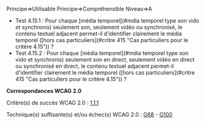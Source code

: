Principe=>Utilisable
Principe=>Compréhensible
Niveau=>A

*   Test 4.15.1 : Pour chaque [média temporel](#mdia temporel type son vido et synchronis) seulement son, seulement vidéo ou synchronisé, le contenu textuel adjacent permet-il d'identifier clairement le média temporel ([hors cas particuliers](#critre 415 "Cas particuliers pour le critère 4.15")) ?
*   Test 4.15.2 : Pour chaque [média temporel](#mdia temporel type son vido et synchronis) seulement son en direct, seulement vidéo en direct ou synchronisé en direct, le contenu textuel adjacent permet-il d'identifier clairement le média temporel ([hors cas particuliers](#critre 415 "Cas particuliers pour le critère 4.15")) ?

**Correspondances WCAG 2.0**

Critère(s) de succès WCAG 2.0 : [1.1.1](http://www.w3.org/Translations/WCAG20-fr/#text-equiv-all)

Technique(s) suffisante(s) et/ou échec(s) WCAG 2.0 : [G68](http://www.w3.org/TR/WCAG-TECHS/G68.html) - [G100](http://www.w3.org/TR/WCAG-TECHS/G100.html)
